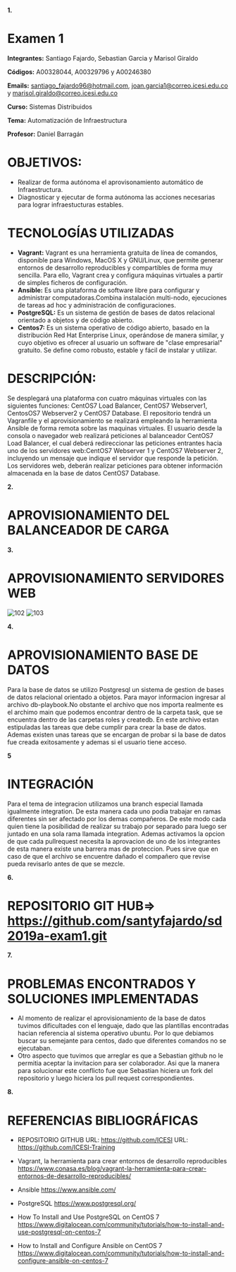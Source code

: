 **1.**
# Examen 1

**Integrantes:** Santiago Fajardo, Sebastian Garcia y Marisol Giraldo

**Códigos:** A00328044, A00329796 y A00246380

**Emails:** santiago_fajardo96@hotmail.com, joan.garcia1@correo.icesi.edu.co y marisol.giraldo@correo.icesi.edu.co

**Curso:** Sistemas Distribuidos

**Tema:**  Automatización de Infraestructura

**Profesor:** Daniel Barragán

# OBJETIVOS:
- Realizar de forma autónoma el aprovisonamiento automático de Infraestructura.
- Diagnosticar y ejecutar de forma autónoma las acciones necesarias para lograr infraestucturas estables.

# TECNOLOGÍAS UTILIZADAS
- **Vagrant:** Vagrant es una herramienta gratuita de línea de comandos, disponible para Windows, MacOS X y GNU/Linux, que permite      generar entornos de desarrollo reproducibles y compartibles de forma muy sencilla. Para ello, Vagrant crea y configura máquinas  virtuales a partir de simples ficheros de configuración.
- **Ansible:** Es una plataforma de software libre para configurar y administrar computadoras.Combina instalación multi-nodo,   ejecuciones de tareas ad hoc y administración de configuraciones.
- **PostgreSQL:** Es un sistema de gestión de bases de datos relacional orientado a objetos y de código abierto.
- **Centos7:** Es un sistema operativo de código abierto, basado en la distribución Red Hat Enterprise Linux, operándose de manera      similar, y cuyo objetivo es ofrecer al usuario un software de "clase empresarial" gratuito. Se define como robusto, estable y fácil de   instalar y utilizar.

# DESCRIPCIÓN:
  Se desplegará una plataforma con cuatro máquinas virtuales con las siguientes funciones: CentOS7 Load Balancer, CentOS7 Webserver1,     CentosOS7 Webserver2 y CentOS7 Database. El repositorio tendrá un Vagranfile y el aprovisionamiento se realizará empleando la           herramienta Ansible de forma remota sobre las maquinas virtuales.
  El usuario desde la consola o navegador web realizará peticiones al balanceador CentOS7 Load Balancer, el cual deberá redireccionar     las peticiones entrantes hacia uno de los servidores web:CentOS7 Webserver 1 y CentOS7 Webserver 2, incluyendo un mensaje que indique   el servidor que responde la petición. Los servidores web, deberán realizar peticiones para obtener información almacenada en la base     de datos CentOS7 Database.
  
 **2.**
 # APROVISIONAMIENTO DEL BALANCEADOR DE CARGA
 
 
 **3.**
 # APROVISIONAMIENTO SERVIDORES WEB
 
 ![102](https://user-images.githubusercontent.com/35766585/53375358-06151c80-3929-11e9-8b99-23a261aaa54a.png)
 ![103](https://user-images.githubusercontent.com/35766585/53375384-1a591980-3929-11e9-8939-2ff338739ee1.png)

 
 **4.** 
 # APROVISIONAMIENTO BASE DE DATOS
 
 Para la base de datos se utilizo Postgresql un sistema de gestion de bases de datos relacional orientado a objetos. Para mayor informacion ingresar al archivo db-playbook.No obstante el archivo que nos importa realmente es el archimo main que podemos encontrar dentro de la carpeta task, que se encuentra dentro de las carpetas roles y createdb. En este archivo estan estipuladas las tareas que debe cumplir para crear la base de datos. Ademas existen unas tareas que se encargan de probar si la base de datos fue creada exitosamente y ademas si el usuario tiene acceso. 

 **5**
 # INTEGRACIÓN
 Para el tema de integracion utilizamos una branch especial llamada igualmente integration. De esta manera cada uno podia trabajar en ramas diferentes sin ser afectado por los demas compañeros. De este modo cada quien tiene la posibilidad de realizar su trabajo por separado para luego ser juntado en una sola rama llamada integration. Ademas activamos la opcion de que cada pullrequest necesita la aprovacion de uno de los integrantes de esta manera existe una barrera mas de proteccion. Pues sirve que en caso de que el archivo se encuentre dañado el compañero que revise pueda revisarlo antes de que se mezcle. 
 
 **6.**
 # REPOSITORIO GIT HUB=> https://github.com/santyfajardo/sd2019a-exam1.git
 
 
 **7.**
 # PROBLEMAS ENCONTRADOS Y SOLUCIONES IMPLEMENTADAS
 - Al momento de realizar el aprovisionamiento de la base de datos tuvimos dificultades con el lenguaje, dado que las plantillas encontradas hacian referencia al sistema operativo ubuntu. Por lo que debiamos buscar su semejante para centos, dado que diferentes comandos no se ejecutaban. 
 - Otro aspecto que tuvimos que arreglar es que a Sebastian github no le permitia aceptar la invitacion para ser colaborador. Asi que la manera para solucionar este conflicto fue que Sebastian hiciera un fork del repositorio y luego hiciera los pull request correspondientes.
 
 **8.**
 # REFERENCIAS BIBLIOGRÁFICAS
 
 - REPOSITORIO GITHUB URL: https://github.com/ICESI URL: https://github.com/ICESI-Training
 
 - Vagrant, la herramienta para crear entornos de desarrollo reproducibles 
   https://www.conasa.es/blog/vagrant-la-herramienta-para-crear-entornos-de-desarrollo-reproducibles/
 
 - Ansible
   https://www.ansible.com/
 
 - PostgreSQL
   https://www.postgresql.org/
   
 - How To Install and Use PostgreSQL on CentOS 7 
   https://www.digitalocean.com/community/tutorials/how-to-install-and-use-postgresql-on-centos-7
   
-  How to Install and Configure Ansible on CentOS 7
   https://www.digitalocean.com/community/tutorials/how-to-install-and-configure-ansible-on-centos-7


 
